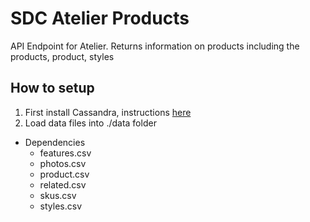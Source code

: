 # SDC Atelier Products

API Endpoint for Atelier. Returns information on products including the products, product, styles

## How to setup
1. First install Cassandra, instructions [here](https://www.notion.so/Setting-up-Cassandra-on-MacOS-0c09dd0da652441381af50db6127d9c1)
2. Load data files into ./data folder
  - Dependencies
    - features.csv
    - photos.csv
    - product.csv
    - related.csv
    - skus.csv
    - styles.csv